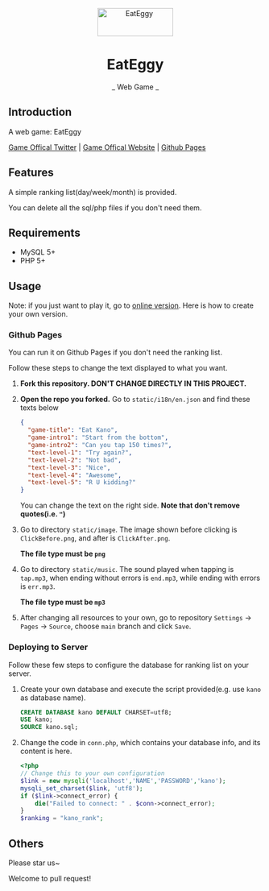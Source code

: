 <p align="center">
  <a href="https://xingye.me/game/eatkano"><img src="https://www.eggyparty.com/pc/gw/20230630105841/img/logo_0604c8de.png" width="150" height="56" alt="EatEggy"></a>
</p>

<div align="center">

# EatEggy

_ Web Game _

</div>


## Introduction
A web game: EatEggy

[Game Offical Twitter](https://twitter.com/eggypartyglobal)
|
[Game Offical Website](https://www.eggyparty.com/)
|
[Github Pages](https://ee.azqaq.top)

## Features

A simple ranking list(day/week/month) is provided.

You can delete all the sql/php files if you don't need them.

## Requirements
+ MySQL 5+
+ PHP 5+

## Usage

Note: if you just want to play it, go to [online version](https://ee.azqaq.top). Here is how to create your own version.

### Github Pages

You can run it on Github Pages if you don't need the ranking list.

Follow these steps to change the text displayed to what you want.

1. **Fork this repository. DON'T CHANGE DIRECTLY IN THIS PROJECT.**

2. **Open the repo you forked.** Go to `static/i18n/en.json` and find these texts below

   ```json
   {
     "game-title": "Eat Kano",
     "game-intro1": "Start from the bottom",
     "game-intro2": "Can you tap 150 times?",
     "text-level-1": "Try again?",
     "text-level-2": "Not bad",
     "text-level-3": "Nice",
     "text-level-4": "Awesome",
     "text-level-5": "R U kidding?"
   }
   ```

   You can change the text on the right side. **Note that don't remove quotes(i.e. `"`)**

3. Go to directory `static/image`. The image shown before clicking is `ClickBefore.png`, and after is `ClickAfter.png`.

   **The file type must be `png`**

4. Go to directory `static/music`. The sound played when tapping is `tap.mp3`, when ending without errors is `end.mp3`, while ending with errors is `err.mp3`.

   **The file type must be `mp3`**

5. After changing all resources to your own, go to repository `Settings` -> `Pages` -> `Source`, choose `main` branch and click `Save`.

### Deploying to Server

Follow these few steps to configure the database for ranking list on your server.

1. Create your own database and execute the script provided(e.g. use `kano` as database name).
   
   ```sql
   CREATE DATABASE kano DEFAULT CHARSET=utf8;
   USE kano;
   SOURCE kano.sql;
   ```
   
2. Change the code in `conn.php`, which contains your database info, and its content is here.

   ```php
   <?php
   // Change this to your own configuration
   $link = new mysqli('localhost','NAME','PASSWORD','kano');
   mysqli_set_charset($link, 'utf8');
   if ($link->connect_error) {
       die("Failed to connect: " . $conn->connect_error);
   }
   $ranking = "kano_rank";
   ```

   


## Others

Please star us~

Welcome to pull request!
